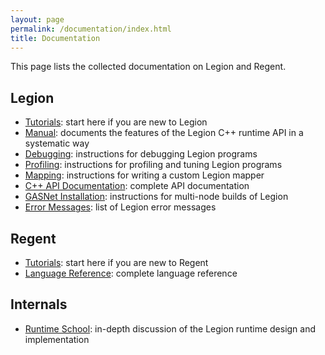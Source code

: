 ```yaml
---
layout: page
permalink: /documentation/index.html
title: Documentation
---
```


This page lists the collected documentation on Legion and Regent.

## Legion

  * [Tutorials](/tutorial/): start here if you are new to Legion
  * [Manual](/pdfs/legion-manual.pdf): documents the features of the Legion C++ runtime API in a systematic way
  * [Debugging](/debugging/): instructions for debugging Legion programs
  * [Profiling](/profiling/): instructions for profiling and tuning Legion programs
  * [Mapping](/mapper/): instructions for writing a custom Legion mapper
  * [C++ API Documentation](/doxygen/): complete API documentation
  * [GASNet Installation](/gasnet/): instructions for multi-node builds of Legion
  * [Error Messages](/messages/): list of Legion error messages

## Regent

  * [Tutorials](http://regent-lang.org/tutorial/): start here if you are new to Regent
  * [Language Reference](http://regent-lang.org/reference/): complete language reference

## Internals

  * [Runtime School](https://www.youtube.com/playlist?list=PLUNK9XcztK7xjXfppL9hIpVv2ukp7A4tG): in-depth discussion of the Legion runtime design and implementation
